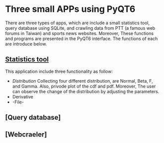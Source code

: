 # Three small APPs using PyQT6
There are three types of apps, which are include a small statistics tool, query database using SQLite, and crawling data from PTT (a famous web forums in Taiwan) and sports news websites. Moreover, These functions and programs are presented in the PyQT6 interface. The functions of each are introduce below.

## [Statistics tool](/statistics_tool/)
This application include three functionality as follow:
* _Distribution_
  Collecting four different distribution, are Normal, Beta, F, and Gamma. Also, privode plot of the cdf and pdf. Moreover, The user can observe the change of the distribution by adjusting the parameters.
* Derivative
* -File-

## [Query database]


## [Webcraeler]


